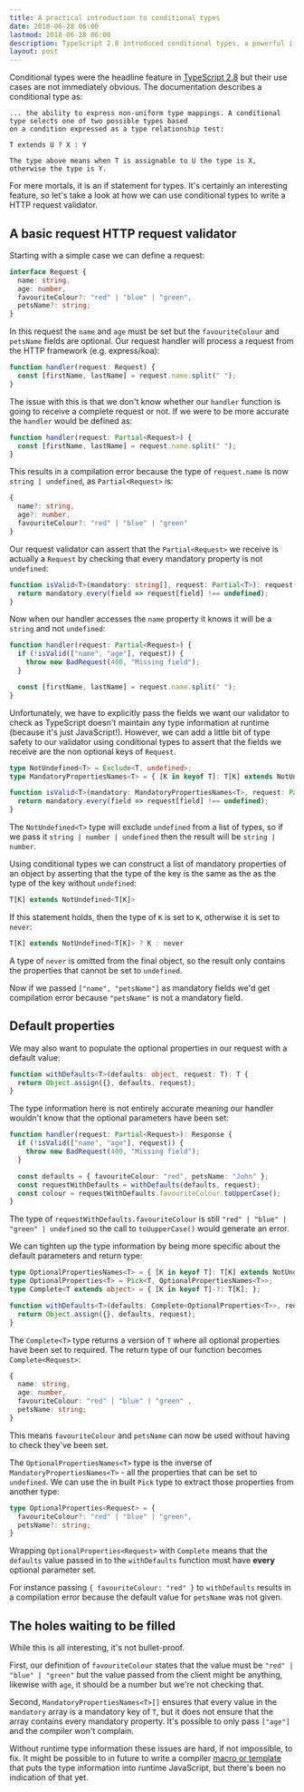```yaml
---
title: A practical introduction to conditional types
date: 2018-06-28 06:00
lastmod: 2018-06-28 06:00
description: TypeScript 2.8 introduced conditional types, a powerful if esoteric feature.
layout: post
---
```


Conditional types were the headline feature in [TypeScript 2.8](https://www.typescriptlang.org/docs/handbook/release-notes/typescript-2-8.html) but their use cases are not immediately obvious. The documentation describes a conditional type as:
```
... the ability to express non-uniform type mappings. A conditional type selects one of two possible types based
on a condition expressed as a type relationship test:

T extends U ? X : Y

The type above means when T is assignable to U the type is X, otherwise the type is Y.
```

For mere mortals, it is an if statement for types. It's certainly an interesting feature, so let's take a look at how we can use conditional types to write a HTTP request validator.

## A basic request HTTP request validator

Starting with a simple case we can define a request:

```typescript
interface Request {
  name: string,
  age: number,
  favouriteColour?: "red" | "blue" | "green",
  petsName?: string;
}
```

In this request the `name` and `age` must be set but the `favouriteColour` and `petsName` fields are optional. Our request handler will process a request from the HTTP framework (e.g. express/koa):

```typescript
function handler(request: Request) {
  const [firstName, lastName] = request.name.split(" ");
}
```

The issue with this is that we don't know whether our `handler` function is going to receive a complete request or not. If we were to be more accurate the `handler` would be defined as:

```typescript
function handler(request: Partial<Request>) {
  const [firstName, lastName] = request.name.split(" ");
}
```

This results in a compilation error because the type of `request.name` is now `string | undefined`, as `Partial<Request>` is:

```typescript
{
  name?: string,
  age?: number,
  favouriteColour?: "red" | "blue" | "green"
}
```

Our request validator can assert that the `Partial<Request>` we receive is actually a `Request` by checking that every mandatory property is not `undefined`:

```typescript
function isValid<T>(mandatory: string[], request: Partial<T>): request is T {
  return mandatory.every(field => request[field] !== undefined);
}
```

Now when our handler accesses the `name` property it knows it will be a `string` and not `undefined`:

```typescript
function handler(request: Partial<Request>) {
  if (!isValid(["name", "age"], request)) {
    throw new BadRequest(400, "Missing field");    
  }

  const [firstName, lastName] = request.name.split(" ");
}
```

Unfortunately, we have to explicitly pass the fields we want our validator to check as TypeScript doesn't maintain any type information at runtime (because it's just JavaScript!). However, we can add a little bit of type safety to our validator using conditional types to assert that the fields we receive are the non optional keys of `Request`.

```typescript
type NotUndefined<T> = Exclude<T, undefined>;
type MandatoryPropertiesNames<T> = { [K in keyof T]: T[K] extends NotUndefined<T[K]> ? K : never }[keyof T];

function isValid<T>(mandatory: MandatoryPropertiesNames<T>, request: Partial<T>): request is T {
  return mandatory.every(field => request[field] !== undefined);
}
```

The `NotUndefined<T>` type will exclude `undefined` from a list of types, so if we pass it `string | number | undefined` then the result will be `string | number`.

Using conditional types we can construct a list of mandatory properties of an object by asserting that the type of the key is the same as the as the type of the key without `undefined`:

```typescript
T[K] extends NotUndefined<T[K]>
```

If this statement holds, then the type of `K` is set to `K`, otherwise it is set to `never`:

```typescript
T[K] extends NotUndefined<T[K]> ? K : never
```

A type of `never` is omitted from the final object, so the result only contains the properties that cannot be set to `undefined`.

Now if we passed `["name", "petsName"]` as mandatory fields we'd get compilation error because `"petsName"` is not a mandatory field.

## Default properties

We may also want to populate the optional properties in our request with a default value:

```typescript
function withDefaults<T>(defaults: object, request: T): T {
  return Object.assign({}, defaults, request);
}
```

The type information here is not entirely accurate meaning our handler wouldn't know that the optional parameters have been set:

```typescript
function handler(request: Partial<Request>): Response {
  if (!isValid(["name", "age"], request)) {
    throw new BadRequest(400, "Missing field");    
  }

  const defaults = { favouriteColour: "red", petsName: "John" };
  const requestWithDefaults = withDefaults(defaults, request);
  const colour = requestWithDefaults.favouriteColour.toUpperCase();
}
```

The type of `requestWithDefaults.favouriteColour` is still `"red" | "blue" | "green" | undefined` so the call to `toUupperCase()` would generate an error.

We can tighten up the type information by being more specific about the default parameters and return type:

```typescript
type OptionalPropertiesNames<T> = { [K in keyof T]: T[K] extends NotUndefined<T[K]> ? never : K }[keyof T];
type OptionalProperties<T> = Pick<T, OptionalPropertiesNames<T>>;
type Complete<T extends object> = { [K in keyof T]-?: T[K]; };

function withDefaults<T>(defaults: Complete<OptionalProperties<T>>, request: T): Complete<T> {
  return Object.assign({}, defaults, request);
}
```

The `Complete<T>` type returns a version of `T` where all optional properties have been set to required. The return type of our function becomes `Complete<Request>`:

```typescript
{
  name: string,
  age: number,
  favouriteColour: "red" | "blue" | "green" ,
  petsName: string;
}
```

This means `favouriteColour` and `petsName` can now be used without having to check they've been set.

The `OptionalPropertiesNames<T>` type is the inverse of `MandatoryPropertiesNames<T>` - all the properties that can be set to `undefined`. We can use the in built `Pick` type to extract those properties from another type:

```typescript
type OptionalProperties<Request> = {
  favouriteColour?: "red" | "blue" | "green",
  petsName?: string;
}
```

Wrapping `OptionalProperties<Request>` with `Complete` means that the `defaults` value passed in to the `withDefaults` function must have **every** optional parameter set.

For instance passing `{ favouriteColour: "red" }` to `withDefaults` results in a compilation error because the default value for `petsName` was not given.

## The holes waiting to be filled

While this is all interesting, it's not bullet-proof.

First, our definition of `favouriteColour` states that the value must be `"red" | "blue" | "green"` but the value passed from the client might be anything, likewise with `age`, it should be a number but we're not checking that.

Second, `MandatoryPropertiesNames<T>[]` ensures that every value in the `mandatory` array is a mandatory key of `T`, but it does not ensure that the array contains every mandatory property. It's possible to only pass `["age"]` and the compiler won't complain.

Without runtime type information these issues are hard, if not impossible, to fix. It might be possible to in future to write a compiler [macro or template](https://github.com/Microsoft/TypeScript/issues/14419) that puts the type information into runtime JavaScript, but there's been no indication of that yet.
